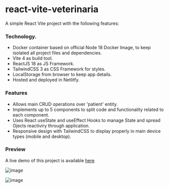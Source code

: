 # react-vite-veterinaria
A simple React Vite project with the following features:

### Technology.

- Docker container based on official Node 18 Docker Image, to keep isolated all project files and dependencies.
- Vite 4 as build tool.
- ReactJS 18 as JS Framework.
- TailwindCSS 3 as CSS Framework for styles.
- LocalStorage from browser to keep app details.
- Hosted and deployed in Netlitfy.

### Features

- Allows main CRUD operations over 'patient' entity.
- Implements up to 5 components to split code and functionality related to each component.
- Uses React useState and useEffect Hooks to manage State and spread Ojects reactiviry through application.
- Responsive design with TailwindCSS to display properly in main device types (mobile and desktop).


### Preview

A live demo of this project is available [here](https://react-vite-veterinaria-salvadorweb89.netlify.app)

![image](https://github.com/salvadorweb89/react-vite-veterinaria/assets/9569430/32f7bcbc-fcfa-4547-81e8-b7ac4632ad7d)

![image](https://github.com/salvadorweb89/react-vite-veterinaria/assets/9569430/ee20f0bb-7116-42e2-95af-e89463d5d32d)



